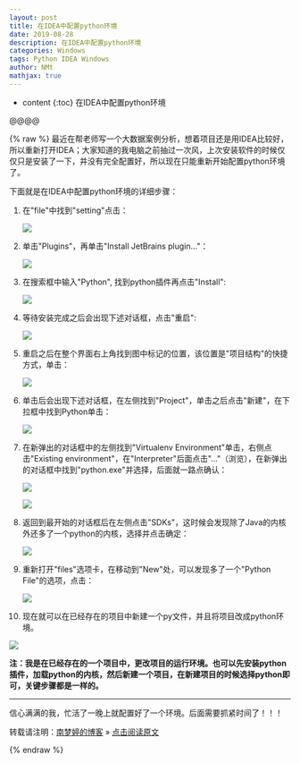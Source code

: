 ```yaml
---
layout: post
title: 在IDEA中配置python环境  
date: 2019-08-28
description: 在IDEA中配置python环境  
categories: Windows
tags: Python IDEA Windows
author: NMt
mathjax: true
---
```


* content
{:toc}
在IDEA中配置python环境  



@@@@

{% raw %}
最近在帮老师写一个大数据案例分析，想着项目还是用IDEA比较好，所以重新打开IDEA；大家知道的我电脑之前抽过一次风，上次安装软件的时候仅仅只是安装了一下，并没有完全配置好，所以现在只能重新开始配置python环境了。  

下面就是在IDEA中配置python环境的详细步骤：  

1. 在"file"中找到"setting"点击：  

   ![][pt_01]  

2. 单击"Plugins"，再单击"Install JetBrains plugin..."：

   ![][pt_02]  

3. 在搜索框中输入"Python", 找到python插件再点击"Install": 

   ![][pt_03]  

4. 等待安装完成之后会出现下述对话框，点击"重启":  

   ![][pt_04]  

5. 重启之后在整个界面右上角找到图中标记的位置，该位置是"项目结构"的快捷方式，单击：  

   ![][pt_05]  

6. 单击后会出现下述对话框，在左侧找到"Project"，单击之后点击"新建"，在下拉框中找到Python单击：  

   ![][pt_06]  

7. 在新弹出的对话框中的左侧找到"Virtualenv Environment"单击，右侧点击"Existing environment"，在"Interpreter"后面点击"..."（浏览），在新弹出的对话框中找到"python.exe"并选择，后面就一路点确认：  

   ![][pt_07]  
  
   ![][pt_08]  

8. 返回到最开始的对话框后在左侧点击"SDKs"，这时候会发现除了Java的内核外还多了一个python的内核，选择并点击确定：  

   ![][pt_09]  

9. 重新打开"files"选项卡，在移动到"New"处，可以发现多了一个"Python File"的选项，点击：  

   ![][pt_10]  

10. 现在就可以在已经存在的项目中新建一个py文件，并且将项目改成python环境。  

   ![][pt_11]  

**注：我是在已经存在的一个项目中，更改项目的运行环境。也可以先安装python插件，加载python的内核，然后新建一个项目，在新建项目的时候选择python即可，关键步骤都是一样的。**

---

信心满满的我，忙活了一晚上就配置好了一个环境。后面需要抓紧时间了！！！

转载请注明：[南梦婷的博客](https://norah2.github.io) » [点击阅读原文](https://norah2.github.io/2019/08/SymPy_Introduce/)   

<!--以下是本文用到的链接-->  

[pt_01]: /images/posts/idea_python/01.png
[pt_02]: /images/posts/idea_python/02.png
[pt_03]: /images/posts/idea_python/03.png
[pt_04]: /images/posts/idea_python/04.png
[pt_05]: /images/posts/idea_python/05.png
[pt_06]: /images/posts/idea_python/06.png
[pt_07]: /images/posts/idea_python/07.png
[pt_08]: /images/posts/idea_python/08.png
[pt_09]: /images/posts/idea_python/09.png
[pt_10]: /images/posts/idea_python/10.png
[pt_11]: /images/posts/idea_python/11.png

{% endraw %}